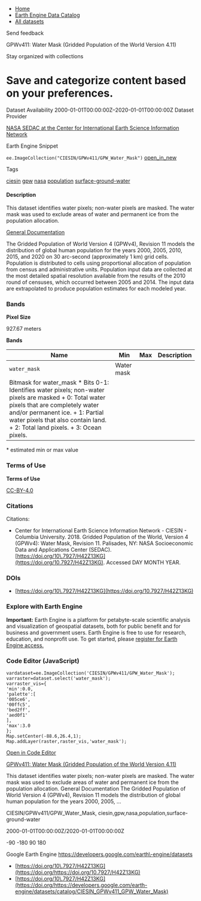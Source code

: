 



* [Home](https://developers.google.com/)
* [Earth Engine Data Catalog](https://developers.google.com/earth-engine/datasets)
* [All datasets](https://developers.google.com/earth-engine/datasets/catalog)





 
 
 Send feedback
 
 

GPWv411: Water Mask (Gridded Population of the World Version 4\.11\)


 
 Stay organized with collections
 

 
 Save and categorize content based on your preferences.
======================================================================================================================================================================








Dataset Availability
2000\-01\-01T00:00:00Z–2020\-01\-01T00:00:00Z
Dataset Provider


[NASA SEDAC at the Center for International Earth Science Information Network](https://doi.org/10.7927/H42Z13KG)



Earth Engine Snippet


`ee.ImageCollection("CIESIN/GPWv411/GPW_Water_Mask")` 
[open\_in\_new](https://code.earthengine.google.com/?scriptPath=Examples:Datasets/CIESIN/CIESIN_GPWv411_GPW_Water_Mask)





Tags


[ciesin](/earth-engine/datasets/tags/ciesin)
[gpw](/earth-engine/datasets/tags/gpw)
[nasa](/earth-engine/datasets/tags/nasa)
[population](/earth-engine/datasets/tags/population)
[surface\-ground\-water](/earth-engine/datasets/tags/surface-ground-water)








#### Description



This dataset identifies water pixels; non\-water pixels are masked.
The water mask was used to exclude areas of water and permanent ice
from the population allocation.


[General Documentation](https://sedac.ciesin.columbia.edu/data/set/gpw-v4-basic-demographic-characteristics-rev11/docs)


The Gridded Population of World Version 4 (GPWv4\), Revision 11 models the distribution
of global human population for the years 2000, 2005, 2010, 2015, and 2020
on 30 arc\-second (approximately 1 km) grid cells. Population is distributed
to cells using proportional allocation of population from census and
administrative units. Population input data are collected at the most
detailed spatial resolution available from the results of the 2010 round of
censuses, which occurred between 2005 and 2014\. The input data are
extrapolated to produce population estimates for each modeled year.





### Bands



**Pixel Size**
  
927\.67 meters



**Bands**




| Name | Min | Max | Description |
| --- | --- | --- | --- |
| `water_mask` | Water mask |
| Bitmask for water\_mask * Bits 0\-1: Identifies water pixels; non\-water pixels are masked 	+ 0: Total water pixels that are completely water and/or permanent ice. 	+ 1: Partial water pixels that also contain land. 	+ 2: Total land pixels. 	+ 3: Ocean pixels. | | | | | | | | | | | | | | | | | | | | | | | | | | | | | | | | | | | | | | | | | | | | | | | | | | | | | | | | | | | | | | | | | | | | | | | | | | | | | | | | | | | | | | | | | | | | | | | | | | | |


 \* estimated min or max value


### Terms of Use


**Terms of Use**


[CC\-BY\-4\.0](https://spdx.org/licenses/CC-BY-4.0.html)




### Citations



Citations:
* Center for International Earth Science Information Network \- CIESIN \-
Columbia University. 2018\. Gridded Population of the World, Version 4
(GPWv4\): Water Mask, Revision 11\. Palisades, NY: NASA Socioeconomic Data
and Applications Center (SEDAC). [https://doi.org/10\.7927/H42Z13KG](https://doi.org/10.7927/H42Z13KG).
Accessed DAY MONTH YEAR.





### DOIs


* [https://doi.org/10\.7927/H42Z13KG](https://doi.org/10.7927/H42Z13KG)




### Explore with Earth Engine


**Important:** 
 Earth Engine is a platform for petabyte\-scale scientific analysis and visualization of
 geospatial datasets, both for public benefit and for business and government users.
 Earth Engine is free to use for research, education, and nonprofit use. To get started, please
 [register for Earth Engine access.](https://console.cloud.google.com/earth-engine)



### Code Editor (JavaScript)



```
vardataset=ee.ImageCollection('CIESIN/GPWv411/GPW_Water_Mask');
varraster=dataset.select('water_mask');
varraster_vis={
'min':0.0,
'palette':[
'005ce6',
'00ffc5',
'bed2ff',
'aed0f1'
],
'max':3.0
};
Map.setCenter(-88.6,26.4,1);
Map.addLayer(raster,raster_vis,'water_mask');
```



[Open in Code Editor](https://code.earthengine.google.com/?scriptPath=Examples:Datasets/CIESIN/CIESIN_GPWv411_GPW_Water_Mask)


[GPWv411: Water Mask (Gridded Population of the World Version 4\.11\)](/earth-engine/datasets/catalog/CIESIN_GPWv411_GPW_Water_Mask)

This dataset identifies water pixels; non\-water pixels are masked. The water mask was used to exclude areas of water and permanent ice from the population allocation. General Documentation The Gridded Population of World Version 4 (GPWv4\), Revision 11 models the distribution of global human population for the years 2000, 2005, …

 CIESIN/GPWv411/GPW\_Water\_Mask,
 ciesin,gpw,nasa,population,surface\-ground\-water

2000\-01\-01T00:00:00Z/2020\-01\-01T00:00:00Z



 \-90 \-180 90 180
 



Google Earth Engine
https://developers.google.com/earth\-engine/datasets

* [https://doi.org/10\.7927/H42Z13KG](https://doi.org/https://doi.org/10.7927/H42Z13KG)
* [https://doi.org/10\.7927/H42Z13KG](https://doi.org/https://developers.google.com/earth-engine/datasets/catalog/CIESIN_GPWv411_GPW_Water_Mask)









